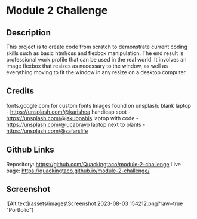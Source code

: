 # Module 2 Challenge
## Description
This project is to create code from scratch to demonstrate current coding skills such as basic html/css and flexbox manipulation. The end result is professional work profile that can be used in the real world. It involves an image flexbox that resizes as necessary to the window, as well as everything moving to fit the window in any resize on a desktop computer.
## Credits
fonts.google.com for custom fonts
Images found on unsplash: 
blank laptop - https://unsplash.com/@karishea
handicap spot - https://unsplash.com/@jakubpabis
laptop with code - https://unsplash.com/@lucabravo
laptop next to plants - https://unsplash.com/@safarslife

## Github Links
Repository: https://github.com/Quackingtaco/module-2-challenge
Live page: https://quackingtaco.github.io/module-2-challenge/

## Screenshot
![Alt text](assets\images\Screenshot 2023-08-03 154212.png?raw=true "Portfolio")

